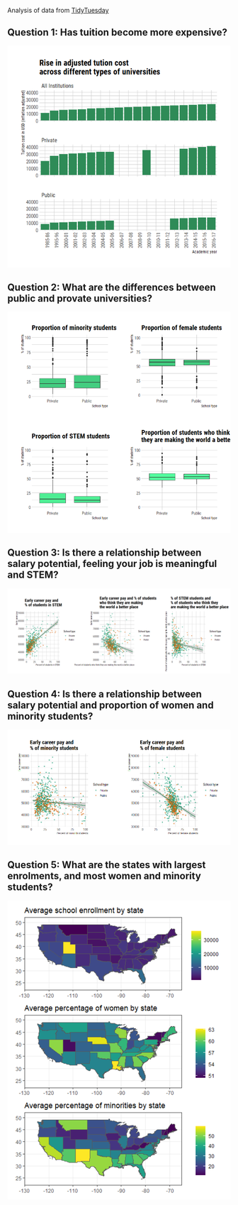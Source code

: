 Analysis of data from [TidyTuesday](https://github.com/rfordatascience/tidytuesday/blob/master/data/2020/2020-03-10/readme.md)

## Question 1: Has tuition become more expensive?

![Yes](https://github.com/EvaMurzyn/TidyTuesdays/blob/master/2020-03-10_US_Tuition/fee_rise.png) <!-- .element height="40%" width="40%" -->

## Question 2: What are the differences between public and provate universities?

![Some](https://github.com/EvaMurzyn/TidyTuesdays/blob/master/2020-03-10_US_Tuition/proportions.png) <!-- .element height="40%" width="40%" -->

## Question 3: Is there a relationship between salary potential, feeling your job is meaningful and STEM?

![Yes](https://github.com/EvaMurzyn/TidyTuesdays/blob/master/2020-03-10_US_Tuition/corrs1.png) <!-- .element height="40%" width="40%" -->

## Question 4: Is there a relationship between salary potential and proportion of women and minority students?

![Yes](https://github.com/EvaMurzyn/TidyTuesdays/blob/master/2020-03-10_US_Tuition/corrs2.png) <!-- .element height="40%" width="40%" -->

## Question 5: What are the states with largest enrolments, and most women and minority students?

![Yes](https://github.com/EvaMurzyn/TidyTuesdays/blob/master/2020-03-10_US_Tuition/states.png) <!-- .element height="40%" width="40%" -->
